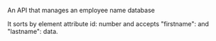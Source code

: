 An API that manages an employee name database

It sorts by element attribute id: number
and accepts "firstname": and "lastname":
data.